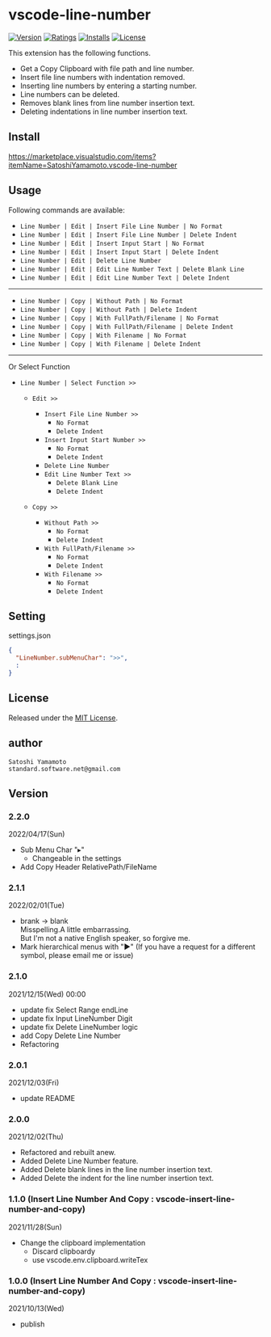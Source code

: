 # vscode-line-number

[![Version][version-badge]][marketplace]
[![Ratings][ratings-badge]][marketplace-ratings]
[![Installs][installs-badge]][marketplace]
[![License][license-badge]][license]

This extension has the following functions.
- Get a Copy Clipboard with file path and line number.
- Insert file line numbers with indentation removed.
- Inserting line numbers by entering a starting number.
- Line numbers can be deleted.
- Removes blank lines from line number insertion text.
- Deleting indentations in line number insertion text.

## Install

https://marketplace.visualstudio.com/items?itemName=SatoshiYamamoto.vscode-line-number

## Usage

Following commands are available:

- `Line Number | Edit | Insert File Line Number | No Format`
- `Line Number | Edit | Insert File Line Number | Delete Indent`
- `Line Number | Edit | Insert Input Start | No Format`
- `Line Number | Edit | Insert Input Start | Delete Indent`
- `Line Number | Edit | Delete Line Number`
- `Line Number | Edit | Edit Line Number Text | Delete Blank Line`
- `Line Number | Edit | Edit Line Number Text | Delete Indent`
---
- `Line Number | Copy | Without Path | No Format`
- `Line Number | Copy | Without Path | Delete Indent`
- `Line Number | Copy | With FullPath/Filename | No Format`
- `Line Number | Copy | With FullPath/Filename | Delete Indent`
- `Line Number | Copy | With Filename | No Format`
- `Line Number | Copy | With Filename | Delete Indent`

---

Or Select Function

- `Line Number | Select Function >>`
  - `Edit >>`
    - `Insert File Line Number >>`
      - `No Format`
      - `Delete Indent`
    - `Insert Input Start Number >>`
      - `No Format`
      - `Delete Indent`
    - `Delete Line Number`
    - `Edit Line Number Text >>`
      - `Delete Blank Line`
      - `Delete Indent`

  - `Copy >>`
    - `Without Path >>`
      - `No Format`
      - `Delete Indent`
    - `With FullPath/Filename >>`
      - `No Format`
      - `Delete Indent`
    - `With Filename >>`
      - `No Format`
      - `Delete Indent`

## Setting

settings.json

```json
{
  "LineNumber.subMenuChar": ">>",
  :
}
```

## License

Released under the [MIT License][license].

[version-badge]: https://vsmarketplacebadge.apphb.com/version/SatoshiYamamoto.vscode-line-number.svg
[ratings-badge]: https://vsmarketplacebadge.apphb.com/rating/SatoshiYamamoto.vscode-line-number.svg
[installs-badge]: https://vsmarketplacebadge.apphb.com/installs/SatoshiYamamoto.vscode-line-number.svg
[license-badge]: https://img.shields.io/github/license/standard-software/vscode-line-number.svg

[marketplace]: https://marketplace.visualstudio.com/items?itemName=SatoshiYamamoto.vscode-line-number
[marketplace-ratings]: https://marketplace.visualstudio.com/items?itemName=SatoshiYamamoto.vscode-line-number#review-details
[license]: https://github.com/standard-software/vscode-line-number/blob/master/LICENSE

## author
    Satoshi Yamamoto  
    standard.software.net@gmail.com

## Version

### 2.2.0
2022/04/17(Sun)
- Sub Menu Char "▸"
  - Changeable in the settings
- Add Copy Header RelativePath/FileName

### 2.1.1
2022/02/01(Tue)
- brank -> blank  
  Misspelling.A little embarrassing.  
  But I'm not a native English speaker, so forgive me.
- Mark hierarchical menus with "▶"
  (If you have a request for a different symbol, please email me or issue)

### 2.1.0
2021/12/15(Wed) 00:00
- update fix Select Range endLine
- update fix Input LineNumber Digit
- update fix Delete LineNumber logic
- add Copy Delete Line Number
- Refactoring

### 2.0.1
2021/12/03(Fri)
- update README

### 2.0.0
2021/12/02(Thu)
- Refactored and rebuilt anew.
- Added Delete Line Number feature.
- Added Delete blank lines in the line number insertion text.
- Added Delete the indent for the line number insertion text.

### 1.1.0 (Insert Line Number And Copy : vscode-insert-line-number-and-copy)
2021/11/28(Sun)
- Change the clipboard implementation
  - Discard clipboardy
  - use vscode.env.clipboard.writeTex

### 1.0.0 (Insert Line Number And Copy : vscode-insert-line-number-and-copy)
2021/10/13(Wed)
- publish
